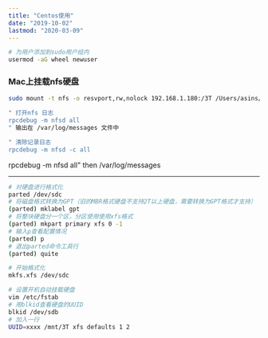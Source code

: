```yaml
---
title: "Centos使用"
date: "2019-10-02"
lastmod: "2020-03-09"
---
```


```bash 
# 为用户添加到sudo用户组内
usermod -aG wheel newuser
```

### Mac上挂载nfs硬盘

```sh
sudo mount -t nfs -o resvport,rw,nolock 192.168.1.180:/3T /Users/asins/3T
```



```sh
" 打开nfs 日志
rpcdebug -m nfsd all
" 输出在 /var/log/messages 文件中

" 清除记录日志
rpcdebug -m nfsd -c all
```



rpcdebug -m nfsd all" then /var/log/messages



----

```bash
# 对硬盘进行格式化
parted /dev/sdc
# 将磁盘格式转换为GPT（旧的MBR格式硬盘不支持2T以上硬盘，需要转换为GPT格式才支持）
(parted) mklabel gpt
# 将整块硬盘分一个区，分区使用使用xfs格式
(parted) mkpart primary xfs 0 -1
# 输入p查看配置情况
(parted) p
# 退出parted命令工具行
(parted) quite

# 开始格式化
mkfs.xfs /dev/sdc

# 设置开机自动挂载硬盘 
vim /etc/fstab
# 用blkid查看硬盘的UUID
blkid /dev/sdb
# 加入一行
UUID=xxxx /mnt/3T xfs defaults 1 2


```

